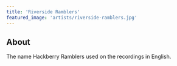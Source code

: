 ```yaml
---
title: 'Riverside Ramblers'
featured_image: 'artists/riverside-ramblers.jpg'
---
```


## About

The name Hackberry Ramblers used on the recordings in English.
